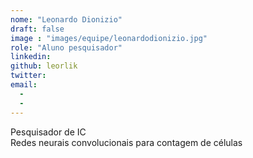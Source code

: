 ```yaml
---
nome: "Leonardo Dionizio"
draft: false
image : "images/equipe/leonardodionizio.jpg"
role: "Aluno pesquisador"
linkedin: 
github: leorlik
twitter: 
email:
  - 
  - 
---
```

Pesquisador de IC <br> Redes neurais convolucionais para contagem de células

